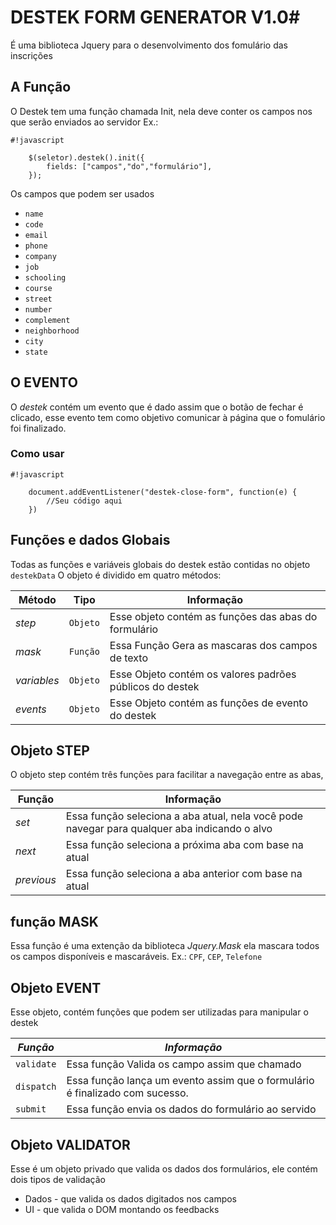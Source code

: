 # DESTEK FORM GENERATOR V1.0#

É uma biblioteca Jquery para o desenvolvimento dos fomulário das inscrições

## A Função ##

O Destek tem uma função chamada Init, nela deve conter os campos nos que serão enviados ao servidor
Ex.:
```
#!javascript

	$(seletor).destek().init({
	    fields: ["campos","do","formulário"],
	});

```

Os campos que podem ser usados 

* ```name```
* ```code```
* ```email```
* ```phone```
* ```company```
* ```job```
* ```schooling```
* ```course```
* ```street```
* ```number```
* ```complement```
* ```neighborhood```
* ```city```
* ```state```

## O EVENTO ##
O *destek* contém um evento que é dado assim que o botão de fechar é clicado, esse evento tem como objetivo comunicar à página que o fomulário foi finalizado.

### Como usar ###
```
#!javascript

	document.addEventListener("destek-close-form", function(e) {
        //Seu código aqui
    })

```

## Funções e dados Globais ##

Todas as funções e variáveis globais do destek estão contidas no objeto ``` destekData ```
O objeto é dividido em quatro métodos:

| Método      | Tipo         | Informação                                               |
|-------------|--------------|----------------------------------------------------------|
| *step*      | ```Objeto``` | Esse objeto contém as funções das abas do formulário     |
| *mask*      | ```Função``` | Essa Função Gera as mascaras dos campos de texto         |
| *variables* | ```Objeto``` | Esse Objeto contém os valores padrões públicos do destek |
| *events*    | ```Objeto``` | Esse Objeto contém as funções de evento do destek        |


## Objeto STEP ##
O objeto step contém três funções para facilitar a navegação entre as abas,

| Função     | Informação                                                                                   |
|------------|----------------------------------------------------------------------------------------------|
| *set*      | Essa função seleciona a aba atual, nela você pode navegar para qualquer aba indicando o alvo |
| *next*     | Essa função seleciona a próxima aba com base na atual                                        |
| *previous* | Essa função seleciona a aba anterior com base na atual                                       |

## função MASK ##
Essa função é uma extenção da biblioteca *Jquery.Mask* ela mascara todos os campos disponíveis e mascaráveis.
Ex.: ``` CPF ```, ``` CEP ```, ``` Telefone ```

## Objeto EVENT ##
Esse objeto, contém funções que podem ser utilizadas para manipular o destek

| *Função*       | *Informação*                                                                 |
|----------------|------------------------------------------------------------------------------|
| ```validate``` | Essa função Valida os campo assim que chamado                                |
| ```dispatch``` | Essa função lança um evento assim que o formulário é finalizado com sucesso. |
| ```submit```   | Essa função envia os dados do formulário ao servido                          |


## Objeto VALIDATOR ##
Esse é um objeto privado que valida os dados dos formulários, ele contém dois tipos de validação

* Dados - que valida os dados digitados nos campos
* UI    - que valida o DOM montando os feedbacks